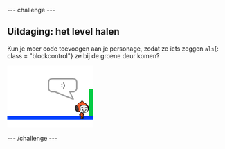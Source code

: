 \--- challenge \---

## Uitdaging: het level halen

Kun je meer code toevoegen aan je personage, zodat ze iets zeggen `als`{: class = "blockcontrol"} ze bij de groene deur komen?

![screenshot](images/dodge-win.png)

\--- /challenge \---